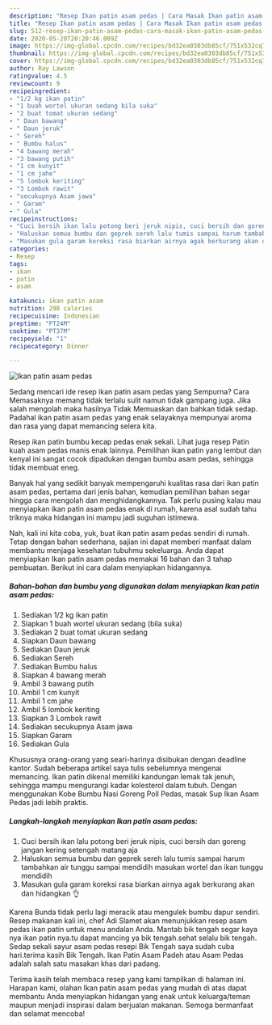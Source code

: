 ```yaml
---
description: "Resep Ikan patin asam pedas | Cara Masak Ikan patin asam pedas Yang Enak dan Simpel"
title: "Resep Ikan patin asam pedas | Cara Masak Ikan patin asam pedas Yang Enak dan Simpel"
slug: 512-resep-ikan-patin-asam-pedas-cara-masak-ikan-patin-asam-pedas-yang-enak-dan-simpel
date: 2020-05-20T20:20:46.009Z
image: https://img-global.cpcdn.com/recipes/bd32ea0303db85cf/751x532cq70/ikan-patin-asam-pedas-foto-resep-utama.jpg
thumbnail: https://img-global.cpcdn.com/recipes/bd32ea0303db85cf/751x532cq70/ikan-patin-asam-pedas-foto-resep-utama.jpg
cover: https://img-global.cpcdn.com/recipes/bd32ea0303db85cf/751x532cq70/ikan-patin-asam-pedas-foto-resep-utama.jpg
author: Ray Lawson
ratingvalue: 4.5
reviewcount: 9
recipeingredient:
- "1/2 kg ikan patin"
- "1 buah wortel ukuran sedang bila suka"
- "2 buat tomat ukuran sedang"
- " Daun bawang"
- " Daun jeruk"
- " Sereh"
- " Bumbu halus"
- "4 bawang merah"
- "3 bawang putih"
- "1 cm kunyit"
- "1 cm jahe"
- "5 lombok keriting"
- "3 Lombok rawit"
- "secukupnya Asam jawa"
- " Garam"
- " Gula"
recipeinstructions:
- "Cuci bersih ikan lalu potong beri jeruk nipis, cuci bersih dan goreng jangan kering setengah matang aja"
- "Haluskan semua bumbu dan geprek sereh lalu tumis sampai harum tambahkan air tunggu sampai mendidih masukan wortel dan ikan tunggu mendidih"
- "Masukan gula garam koreksi rasa biarkan airnya agak berkurang akan dan hidangkan 👌"
categories:
- Resep
tags:
- ikan
- patin
- asam

katakunci: ikan patin asam 
nutrition: 298 calories
recipecuisine: Indonesian
preptime: "PT24M"
cooktime: "PT37M"
recipeyield: "1"
recipecategory: Dinner

---
```



![Ikan patin asam pedas](https://img-global.cpcdn.com/recipes/bd32ea0303db85cf/751x532cq70/ikan-patin-asam-pedas-foto-resep-utama.jpg)

Sedang mencari ide resep ikan patin asam pedas yang Sempurna? Cara Memasaknya memang tidak terlalu sulit namun tidak gampang juga. Jika salah mengolah maka hasilnya Tidak Memuaskan dan bahkan tidak sedap. Padahal ikan patin asam pedas yang enak selayaknya mempunyai aroma dan rasa yang dapat memancing selera kita.

Resep ikan patin bumbu kecap pedas enak sekali. Lihat juga resep Patin kuah asam pedas manis enak lainnya. Pemilihan ikan patin yang lembut dan kenyal ini sangat cocok dipadukan dengan bumbu asam pedas, sehingga tidak membuat eneg.

Banyak hal yang sedikit banyak mempengaruhi kualitas rasa dari ikan patin asam pedas, pertama dari jenis bahan, kemudian pemilihan bahan segar hingga cara mengolah dan menghidangkannya. Tak perlu pusing kalau mau menyiapkan ikan patin asam pedas enak di rumah, karena asal sudah tahu triknya maka hidangan ini mampu jadi suguhan istimewa.


Nah, kali ini kita coba, yuk, buat ikan patin asam pedas sendiri di rumah. Tetap dengan bahan sederhana, sajian ini dapat memberi manfaat dalam membantu menjaga kesehatan tubuhmu sekeluarga. Anda dapat menyiapkan Ikan patin asam pedas memakai 16 bahan dan 3 tahap pembuatan. Berikut ini cara dalam menyiapkan hidangannya.

<!--inarticleads1-->

##### Bahan-bahan dan bumbu yang digunakan dalam menyiapkan Ikan patin asam pedas:

1. Sediakan 1/2 kg ikan patin
1. Siapkan 1 buah wortel ukuran sedang (bila suka)
1. Sediakan 2 buat tomat ukuran sedang
1. Siapkan  Daun bawang
1. Sediakan  Daun jeruk
1. Sediakan  Sereh
1. Sediakan  Bumbu halus
1. Siapkan 4 bawang merah
1. Ambil 3 bawang putih
1. Ambil 1 cm kunyit
1. Ambil 1 cm jahe
1. Ambil 5 lombok keriting
1. Siapkan 3 Lombok rawit
1. Sediakan secukupnya Asam jawa
1. Siapkan  Garam
1. Sediakan  Gula


Khususnya orang-orang yang seari-harinya disibukan dengan deadline kantor. Sudah beberapa artikel saya tulis sebelumnya mengenai memancing. Ikan patin dikenal memiliki kandungan lemak tak jenuh, sehingga mampu mengurangi kadar kolesterol dalam tubuh. Dengan menggunakan Kobe Bumbu Nasi Goreng Poll Pedas, masak Sup Ikan Asam Pedas jadi lebih praktis. 

<!--inarticleads2-->

##### Langkah-langkah menyiapkan Ikan patin asam pedas:

1. Cuci bersih ikan lalu potong beri jeruk nipis, cuci bersih dan goreng jangan kering setengah matang aja
1. Haluskan semua bumbu dan geprek sereh lalu tumis sampai harum tambahkan air tunggu sampai mendidih masukan wortel dan ikan tunggu mendidih
1. Masukan gula garam koreksi rasa biarkan airnya agak berkurang akan dan hidangkan 👌


Karena Bunda tidak perlu lagi meracik atau mengulek bumbu dapur sendiri. Resep makanan kali ini, chef Adi Slamet akan menunjukkan resep asam pedas ikan patin untuk menu andalan Anda. Mantab bik tengah segar kaya nya ikan patin nya.tu dapat mancing ya bik tengah.sehat selalu bik tengah. Sedap sekali sayur asam pedas resepi Bik Tengah saya sudah cuba hari.terima kasih Bik Tengah. Ikan Patin Asam Padeh atau Asam Pedas adalah salah satu masakan khas dari padang. 

Terima kasih telah membaca resep yang kami tampilkan di halaman ini. Harapan kami, olahan Ikan patin asam pedas yang mudah di atas dapat membantu Anda menyiapkan hidangan yang enak untuk keluarga/teman maupun menjadi inspirasi dalam berjualan makanan. Semoga bermanfaat dan selamat mencoba!
